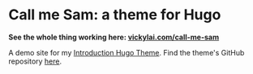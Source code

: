 # Call me Sam: a theme for Hugo

**See the whole thing working here: [vickylai.com/call-me-sam](https://vickylai.com/call-me-sam)**

A demo site for my [Introduction Hugo Theme](http://themes.gohugo.io/hugo-theme-sam/). Find the theme's GitHub repository [here](https://github.com/hivickylai/hugo-theme-sam).